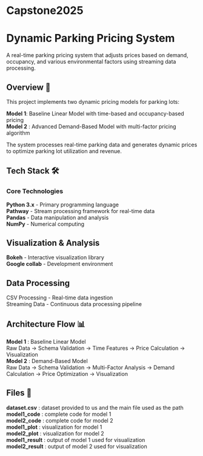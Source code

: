 # Capstone2025

# Dynamic Parking Pricing System
A real-time parking pricing system that adjusts prices based on demand, occupancy, and various environmental factors using streaming data processing.
## Overview 🚀 
This project implements two dynamic pricing models for parking lots:

**Model 1**: Baseline Linear Model with time-based and occupancy-based pricing  
**Model 2** : Advanced Demand-Based Model with multi-factor pricing algorithm  

The system processes real-time parking data and generates dynamic prices to optimize parking lot utilization and revenue.

## Tech Stack 🛠️
### Core Technologies

**Python 3.x** - Primary programming language  
**Pathway** - Stream processing framework for real-time data  
**Pandas** - Data manipulation and analysis  
**NumPy** - Numerical computing  

## Visualization & Analysis

**Bokeh** - Interactive visualization library  
**Google collab** - Development environment

## Data Processing

CSV Processing - Real-time data ingestion  
Streaming Data - Continuous data processing pipeline

## Architecture Flow 📊
**Model 1** : Baseline Linear Model  
Raw Data → Schema Validation → Time Features → Price Calculation → Visualization  
**Model 2** : Demand-Based Model  
Raw Data → Schema Validation → Multi-Factor Analysis → Demand Calculation → Price Optimization → Visualization  

## Files 📁  

**dataset.csv**                   : dataset provided to us and the main file used as the path  
**model1_code**                   : complete code for model 1  
**model2_code**                   : complete code for model 2  
**model1_plot**                   : visualization for model 1  
**model2_plot**                   : visualization for model 2  
**model1_result**                 : output of model 1 used for visualization  
**model2_result**                 : output of model 2 used for visualization  
